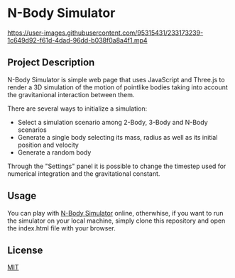 # N-Body Simulator

https://user-images.githubusercontent.com/95315431/233173239-1c649d92-f61d-4dad-96dd-b038f0a8a4f1.mp4

## Project Description

N-Body Simulator is simple web page that uses JavaScript and Three.js to render a 3D simulation of the motion of pointlike bodies taking into account the gravitanional interaction between them. 

There are several ways to initialize a simulation:

- Select a simulation scenario among 2-Body, 3-Body and N-Body scenarios
- Generate a single body selecting its mass, radius as well as its initial position and velocity
- Generate a random body

Through the "Settings" panel it is possible to change the timestep used for numerical integration and the gravitational constant.

## Usage

You can play with [N-Body Simulator](https://htmlpreview.github.io/?https://github.com/SlowWave/n_body_simulator/blob/main/src/index.html) online, otherwhise, if you want to run the simulator on your local machine, simply clone this repository and open the index.html file with your browser.

## License

[MIT](https://choosealicense.com/licenses/mit/)
